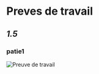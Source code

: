 # Preves de travail

## *1.5*

### patie1

![](https://i.imgur.com/sJNcxQk.png "Preuve de travail")


